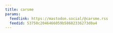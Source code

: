 ```yaml
---
title: carsme
params:
  feedlink: https://mastodon.social/@carsme.rss
  feedid: 53750c2046466059b58682336273d0a4
---
```

